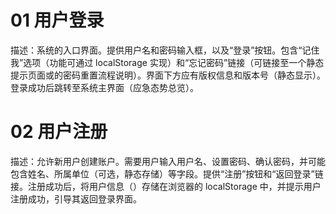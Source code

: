 # 01 用户登录
描述：系统的入口界面。提供用户名和密码输入框，以及“登录”按钮。包含“记住我”选项（功能可通过 localStorage 实现）和“忘记密码”链接（可链接至一个静态提示页面或的密码重置流程说明）。界面下方应有版权信息和版本号（静态显示）。登录成功后跳转至系统主界面（应急态势总览）。

# 02 用户注册
描述：允许新用户创建账户。需要用户输入用户名、设置密码、确认密码，并可能包含姓名、所属单位（可选，静态存储）等字段。提供“注册”按钮和“返回登录”链接。注册成功后，将用户信息（）存储在浏览器的 localStorage 中，并提示用户注册成功，引导其返回登录界面。
